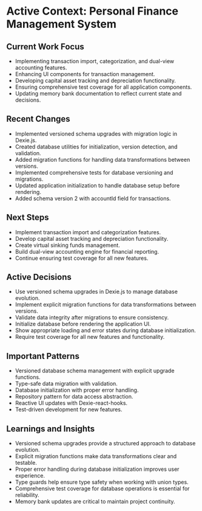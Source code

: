 # Active Context: Personal Finance Management System

## Current Work Focus
- Implementing transaction import, categorization, and dual-view accounting features.
- Enhancing UI components for transaction management.
- Developing capital asset tracking and depreciation functionality.
- Ensuring comprehensive test coverage for all application components.
- Updating memory bank documentation to reflect current state and decisions.

## Recent Changes
- Implemented versioned schema upgrades with migration logic in Dexie.js.
- Created database utilities for initialization, version detection, and validation.
- Added migration functions for handling data transformations between versions.
- Implemented comprehensive tests for database versioning and migrations.
- Updated application initialization to handle database setup before rendering.
- Added schema version 2 with accountId field for transactions.

## Next Steps
- Implement transaction import and categorization features.
- Develop capital asset tracking and depreciation functionality.
- Create virtual sinking funds management.
- Build dual-view accounting engine for financial reporting.
- Continue ensuring test coverage for all new features.

## Active Decisions
- Use versioned schema upgrades in Dexie.js to manage database evolution.
- Implement explicit migration functions for data transformations between versions.
- Validate data integrity after migrations to ensure consistency.
- Initialize database before rendering the application UI.
- Show appropriate loading and error states during database initialization.
- Require test coverage for all new features and functionality.

## Important Patterns
- Versioned database schema management with explicit upgrade functions.
- Type-safe data migration with validation.
- Database initialization with proper error handling.
- Repository pattern for data access abstraction.
- Reactive UI updates with Dexie-react-hooks.
- Test-driven development for new features.

## Learnings and Insights
- Versioned schema upgrades provide a structured approach to database evolution.
- Explicit migration functions make data transformations clear and testable.
- Proper error handling during database initialization improves user experience.
- Type guards help ensure type safety when working with union types.
- Comprehensive test coverage for database operations is essential for reliability.
- Memory bank updates are critical to maintain project continuity.
